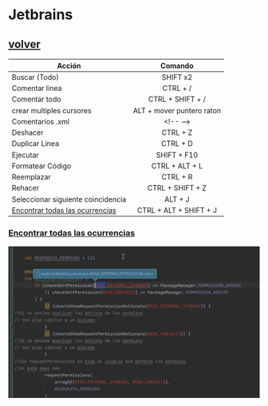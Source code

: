 # Jetbrains

## [volver](../../Shortcuts.md)

| Acción                                             |          Comando          |
| -------------------------------------------------- | :-----------------------: |
| Buscar (Todo)                                      |         SHIFT x2          |
| Comentar linea                                     |         CTRL + /          |
| Comentar todo                                      |     CTRL + SHIFT + /      |
| crear multiples cursores                           | ALT + mover puntero raton |
| Comentarios .xml                                   |        \<!-- --\>         |
| Deshacer                                           |         CTRL + Z          |
| Duplicar Línea                                     |         CTRL + D          |
| Ejecutar                                           |        SHIFT + F10        |
| Formatear Código                                   |      CTRL + ALT + L       |
| Reemplazar                                         |         CTRL + R          |
| Rehacer                                            |     CTRL + SHIFT + Z      |
| Seleccionar siguiente coincidencia                 |          ALT + J          |
| [Encontrar todas las ocurrencias](#find-next-word) |  CTRL + ALT + SHIFT + J   |


### [Encontrar todas las ocurrencias](https://www.jetbrains.com/idea/guide/tips/find-next-word/#:~:text=Press%20%E2%8C%98G%20(macOS)%2C,occurrences%20of%20the%20same%20word.)  


![Find next word](../images/shorcuts/jetbrains/FindNextWord.gif)


